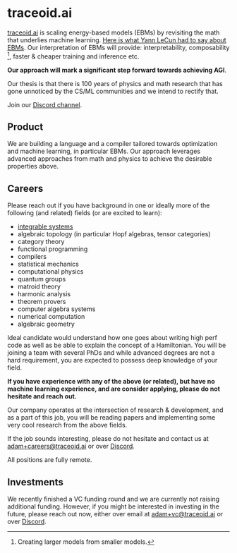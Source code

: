 # traceoid.ai

[traceoid.ai](http://traceoid.ai) is scaling energy-based models (EBMs) by revisiting the math that underlies machine learning. [Here is what Yann LeCun had to say about EBMs](https://x.com/ylecun/status/1380066315600343042). Our interpretation of EBMs will provide: interpretability, composability [^composability], faster & cheaper training and inference etc.

__Our approach will mark a significant step forward towards achieving AGI__.

Our thesis is that there is 100 years of physics and math research that has gone unnoticed by the CS/ML communities and we intend to rectify that.

Join our [Discord channel](https://discord.com/invite/mr9TAhpyBW).

## Product

We are building a language and a compiler tailored towards optimization and machine learning, in particular EBMs. Our approach leverages advanced approaches from math and physics to achieve the desirable properties above.

## Careers

Please reach out if you have background in one or ideally more of the following (and related) fields (or are excited to learn):
- [integrable systems](https://en.wikipedia.org/wiki/Integrable_system)
- algebraic topology (in particular Hopf algebras, tensor categories)
- category theory
- functional programming
- compilers
- statistical mechanics
- computational physics
- quantum groups
- matroid theory
- harmonic analysis
- theorem provers
- computer algebra systems
- numerical computation
- algebraic geometry

Ideal candidate would understand how one goes about writing high perf code as well as be able to explain the concept of a Hamiltonian. You will be joining a team with several PhDs and while advanced degrees are not a hard requirement, you are expected to possess deep knowledge of your field.

__If you have experience with any of the above (or related), but have no machine learning experience, and are consider applying, please do not hesitate and reach out.__

Our company operates at the intersection of research & development, and as a part of this job, you will be reading papers and implementing some very cool research from the above fields.

If the job sounds interesting, please do not hesitate and contact us at adam+careers@traceoid.ai or over [Discord](https://discord.com/invite/mr9TAhpyBW).

All positions are fully remote.

<!-- ## Interview process

After the intro call, you will be sent a list of 3  -->


## Investments

We recently finished a VC funding round and we are currently not raising additional funding. However, if you might be interested in investing in the future, please reach out now, either over email at adam+vc@traceoid.ai or over [Discord](https://discord.com/invite/mr9TAhpyBW).

[^composability]: Creating larger models from smaller models.
